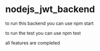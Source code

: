 # nodejs_jwt_backend

to run this backend you can use npm start

to run the test you can use npm test

all features are completed
